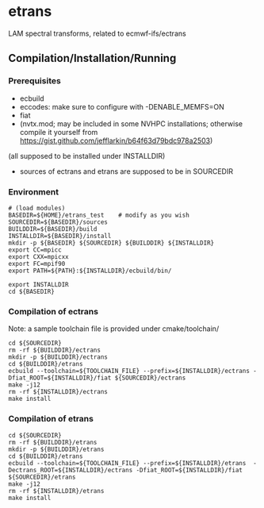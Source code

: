 # etrans
LAM spectral transforms, related to ecmwf-ifs/ectrans

## Compilation/Installation/Running

### Prerequisites

* ecbuild
* eccodes: make sure to configure with -DENABLE_MEMFS=ON 
* fiat
* (nvtx.mod; may be included in some NVHPC installations; otherwise compile it yourself from https://gist.github.com/jefflarkin/b64f63d79bdc978a2503)

(all supposed to be installed under INSTALLDIR)

* sources of ectrans and etrans are supposed to be in SOURCEDIR

### Environment

    # (load modules)
    BASEDIR=${HOME}/etrans_test    # modify as you wish
    SOURCEDIR=${BASEDIR}/sources
    BUILDDIR=${BASEDIR}/build
    INSTALLDIR=${BASEDIR}/install
    mkdir -p ${BASEDIR} ${SOURCEDIR} ${BUILDDIR} ${INSTALLDIR}
    export CC=mpicc
    export CXX=mpicxx
    export FC=mpif90
    export PATH=${PATH}:${INSTALLDIR}/ecbuild/bin/

    export INSTALLDIR
    cd ${BASEDIR}

### Compilation of ectrans

Note: a sample toolchain file is provided under cmake/toolchain/

    cd ${SOURCEDIR}
    rm -rf ${BUILDDIR}/ectrans
    mkdir -p ${BUILDDIR}/ectrans
    cd ${BUILDDIR}/etrans
    ecbuild --toolchain=${TOOLCHAIN_FILE} --prefix=${INSTALLDIR}/ectrans -Dfiat_ROOT=${INSTALLDIR}/fiat ${SOURCEDIR}/ectrans
    make -j12
    rm -rf ${INSTALLDIR}/ectrans
    make install


### Compilation of etrans

    cd ${SOURCEDIR}
    rm -rf ${BUILDDIR}/etrans
    mkdir -p ${BUILDDIR}/etrans
    cd ${BUILDDIR}/etrans
    ecbuild --toolchain=${TOOLCHAIN_FILE} --prefix=${INSTALLDIR}/etrans  -Dectrans_ROOT=${INSTALLDIR}/ectrans -Dfiat_ROOT=${INSTALLDIR}/fiat ${SOURCEDIR}/etrans
    make -j12
    rm -rf ${INSTALLDIR}/etrans
    make install


